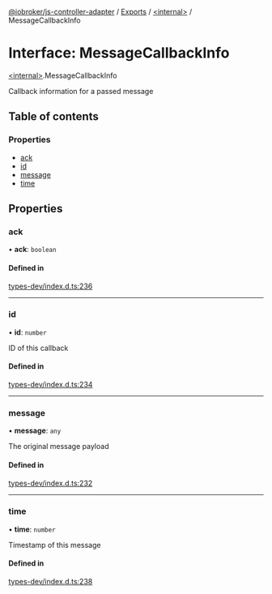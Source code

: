 [@iobroker/js-controller-adapter](../README.md) / [Exports](../modules.md) / [\<internal\>](../modules/internal_.md) / MessageCallbackInfo

# Interface: MessageCallbackInfo

[\<internal\>](../modules/internal_.md).MessageCallbackInfo

Callback information for a passed message

## Table of contents

### Properties

- [ack](internal_.MessageCallbackInfo.md#ack)
- [id](internal_.MessageCallbackInfo.md#id)
- [message](internal_.MessageCallbackInfo.md#message)
- [time](internal_.MessageCallbackInfo.md#time)

## Properties

### ack

• **ack**: `boolean`

#### Defined in

[types-dev/index.d.ts:236](https://github.com/ioBroker/ioBroker.js-controller/blob/63fb6f8b0/packages/types-dev/index.d.ts#L236)

___

### id

• **id**: `number`

ID of this callback

#### Defined in

[types-dev/index.d.ts:234](https://github.com/ioBroker/ioBroker.js-controller/blob/63fb6f8b0/packages/types-dev/index.d.ts#L234)

___

### message

• **message**: `any`

The original message payload

#### Defined in

[types-dev/index.d.ts:232](https://github.com/ioBroker/ioBroker.js-controller/blob/63fb6f8b0/packages/types-dev/index.d.ts#L232)

___

### time

• **time**: `number`

Timestamp of this message

#### Defined in

[types-dev/index.d.ts:238](https://github.com/ioBroker/ioBroker.js-controller/blob/63fb6f8b0/packages/types-dev/index.d.ts#L238)
